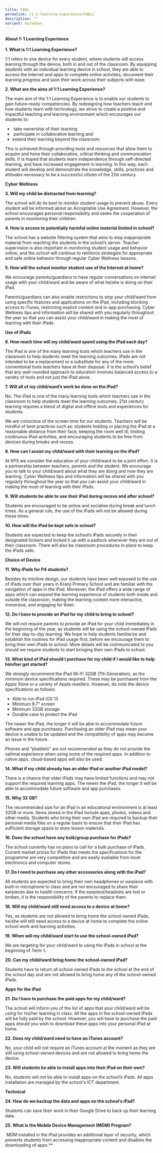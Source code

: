```yaml
---
title: FAQs
permalink: /1-1-learning-experience/FAQs/
description: ""
variant: markdown
---
```

#### **About 1: 1 Learning Experience**

**1\. What is 1:1 Learning Experience?**

1:1 refers to one device for every student, where students will access learning through the device, both in and out of the classroom. By equipping students with an individual learning device in school, they are able to access the Internet and apps to complete online activities, document their learning progress and save their work across their subjects with ease.  

  

**2\. What are the aims of 1:1 Learning Experience?**

The main aim of the 1:1 Learning Experience is to enable our students to gain future-ready competencies. By redesigning how teachers teach and how students learn with technology, we strive to create a positive and impactful teaching and learning environment which encourages our students to:  

*    take ownership of their learning
*    participate in collaborative learning and
*   extend their learning beyond the classroom.

This is achieved through providing tools and resources that allow them to acquire and hone their collaborative, critical thinking and communication skills. It is hoped that students learn independence through self-directed learning, and have increased engagement in learning. In this way, each student will develop and demonstrate the knowledge, skills, practices and attitudes necessary to be a successful citizen of the 21st century.

  

**Cyber Wellness**

**3\. Will my child be distracted from learning?**

The school will do its best to monitor student usage to prevent abuse. Every student will be informed about an Acceptable Use Agreement. However, the school encourages personal responsibility and seeks the cooperation of parents in monitoring their children.  

  

**4\. How is access to potentially harmful online material limited in school?**

The school has a website filtering system that aims to stop inappropriate material from reaching the students in the school’s server. Teacher supervision is also important in monitoring student usage and behavior online, and the school will continue to reinforce strategies for appropriate and safe online behavior through regular Cyber Wellness lessons.  

  

**5\. How will the school monitor student use of the Internet at home?**

We encourage parents/guardians to have regular conversations on Internet usage with your child/ward and be aware of what he/she is doing on their iPad.  

Parents/guardians can also enable restrictions to stop your child/ward from using specific features and applications on the iPad, including blocking access to iTunes, restricting explicit content and in-app purchasing. Cyber Wellness tips and information will be shared with you regularly throughout the year so that you can assist your child/ward in making the most of learning with their iPads.

  

**Use of iPads**

**6\. How much time will my child/ward spend using the iPad each day?**

The iPad is one of the many learning tools which teachers use in the classroom to help students meet the learning outcomes. iPads are not intended to be a replacement or a substitute for any of the more conventional tools teachers have at their disposal. It is the school’s belief that any well-rounded approach to education involves balanced access to a variety of tools and not just the iPad alone.  

  

**7\. Will all of my child/ward’s work be done on the iPad?**

No. The iPad is one of the many learning tools which teachers use in the classroom to help students meet the learning outcomes. 21st century learning requires a blend of digital and offline tools and experiences for students.  

We are conscious of the screen time for our students. Teachers will be mindful of best practices such as: students holding or placing the iPad at a reasonable distance from their face; keeping the room well lit; limiting continuous iPad activities; and encouraging students to be free from devices during breaks and recess.

  

**8\. How can I assist my child/ward with their learning on the iPad?**

At KPS we consider the education of your child/ward to be a joint effort. It is a partnership between teachers, parents and the student. We encourage you to talk to your child/ward about what they are doing and how they are learning. Cyber Wellness tips and information will be shared with you regularly throughout the year so that you can assist your child/ward in making the most of learning with their iPads.  

  

**9\. Will students be able to use their iPad during recess and after school?**

Students are encouraged to be active and socialise during break and lunch times. As a general rule, the use of the iPads will not be allowed during these times.  

  

**10\. How will the iPad be kept safe in school?**

Students are expected to keep the school’s iPads securely in their designated lockers and locked it up with a padlock whenever they are out of their classroom. There will also be classroom procedures in place to keep the iPads safe.

  

**Choice of Device**

**11\. Why iPads for P4 students?**

Besides its intuitive design, our students have been well exposed to the use of iPads over their years in Kranji Primary School and are familiar with the navigation of apps in the iPad. Moreover, the iPad offers a wide range of apps which can expand the learning experience of students both inside and outside the classroom, making the learning content more interactive, immersive, and engaging for them.  

  

**12\. Do I have to provide an iPad for my child to bring to school?**

We will not require parents to provide an iPad for your child immediately in the beginning of the year, as students will be using the school-owned iPads for their day-to-day learning. We hope to help students familiarize and establish the routines for iPad usage first, before we encourage them to bring their own iPads to school. More details will be communicated to you should we require students to start bringing their own iPads to school.  

  

**13\. What kind of iPad should I purchase for my child if I would like to help him/her get started?**

We strongly recommend the iPad Wi-Fi 32GB (7th Generation), as the minimum device specifications required. These may be purchased from the Apple Store or a variety of Apple resellers. However, do note the device specifications as follows:

*   Able to run iPad iOS 13
*   Minimum 9.7” screen
*   Minimum 32GB storage
*   Durable case to protect the iPad

The newer the iPad, the longer it will be able to accommodate future software and app purchases. Purchasing an older iPad may mean your device is unable to be updated and the compatibility of apps may become an issue in the future.

Phones and “phablets” are not recommended as they do not provide the optimal experience when using some of the required apps. In addition to native apps, cloud-based apps will also be used.

  

**14\. What if my child already has an older iPad or another iPad model?**

There is a chance that older iPads may have limited functions and may not support the required learning apps. The newer the iPad, the longer it will be able to accommodate future software and app purchases.  

  

**15\. Why 32 GB?**

The recommended size for an iPad in an educational environment is at least 32GB or more. Items stored in the iPad include apps, photos, videos and other media. Students who bring their own iPad are required to backup their personal media files on a regular basis to ensure that their iPad has sufficient storage space to store lesson materials.

  

**16\. Does the school have any bulk/group purchase for iPads?**

The school currently has no plans to call for a bulk purchase of iPads. Current market prices for iPads that meets the specifications for the programme are very competitive and are easily available from most electronics and computer stores.

  

**17\. Do I need to purchase any other accessories along with the iPad?**

All students are expected to bring their own headphones or earpiece with built-in microphone to class and are not encouraged to share their earpieces due to health concerns. If the earpiece/headsets are lost or broken, it is the responsibility of the parents to replace them.

  

**18\. Will my child/ward still need access to a device at home?**

Yes, as students are not allowed to bring home the school owned iPads, he/she will still need access to a device at home to complete the online school work and learning activities.

  

**19\. When will my child/ward start to use the school-owned iPad?**

We are targeting for your child/ward to using the iPads in school at the beginning of Term 1.

  

**20\. Can my child/ward bring home the school-owned iPad?**

Students have to return all school-owned iPads to the school at the end of the school day and are not allowed to bring home any of the school-owned iPads.

  

**Apps for the iPad**

**21\. Do I have to purchase the paid apps for my child/ward?**

The school will inform you of the list of apps that your child/ward will be using for his/her learning in class. All the apps in the school-owned iPads will be fully paid by the school. However, you will have to purchase the paid apps should you wish to download these apps into your personal iPad at home.

  

**22\. Does my child/ward need to have an iTunes account?**

No, your child will not require an iTunes account at the moment as they are still using school-owned devices and are not allowed to bring home the device. 

  

**23\. Will students be able to install apps into their iPad on their own?**

No, students will not be able to install apps on the school’s iPads. All apps installation are managed by the school's ICT department.   

  

**Technical**

  

**24\. How do we backup the data and apps on the school’s iPad?**

Students can save their work in their Google Drive to back up their learning data. 

  

**25\. What is the Mobile Device Management (MDM) Program?**

 MDM installed in the iPad provides an additional layer of security, which prevents students from accessing inappropriate content and disables the downloading of apps.**